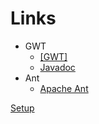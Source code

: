 # Links
* GWT
  *  [\[GWT\]](http://www.gwtproject.org/)
  *  [Javadoc](http://www.gwtproject.org/javadoc/latest/)
* Ant
  * [Apache Ant](http://ant.apache.org/)

[Setup](readme/setup/SETUP.md)